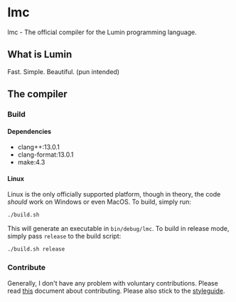 # lmc
lmc - The official compiler for the Lumin programming language.

## What is Lumin
Fast. Simple. Beautiful. (pun intended)

## The compiler
### Build
#### Dependencies
- clang++:13.0.1
- clang-format:13.0.1
- make:4.3

#### Linux
Linux is the only officially supported platform, though in theory, the code *should* work on Windows or even MacOS.
To build, simply run:
```bash
./build.sh
```

This will generate an executable in `bin/debug/lmc`.
To build in release mode, simply pass `release` to the build script:
```bash
./build.sh release
```

### Contribute
Generally, I don't have any problem with voluntary contributions. Please read [this](contribute.md) document about contributing.
Please also stick to the [styleguide](styleguide.md).
